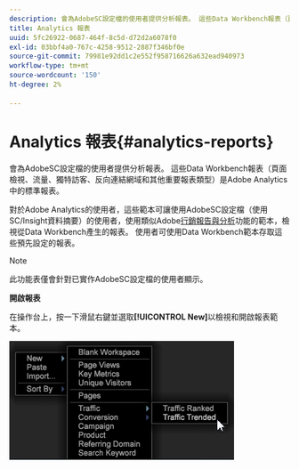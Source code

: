 ```yaml
---
description: 會為AdobeSC設定檔的使用者提供分析報表。 這些Data Workbench報表（頁面檢視、流量、獨特訪客、反向連結網域和其他重要報表類型）是Adobe Analytics中的標準報表。
title: Analytics 報表
uuid: 5fc26922-0687-464f-8c5d-d72d2a6078f0
exl-id: 03bbf4a0-767c-4258-9512-2887f346bf0e
source-git-commit: 79981e92dd1c2e552f958716626a632ead940973
workflow-type: tm+mt
source-wordcount: '150'
ht-degree: 2%

---
```


# Analytics 報表{#analytics-reports}

會為AdobeSC設定檔的使用者提供分析報表。 這些Data Workbench報表（頁面檢視、流量、獨特訪客、反向連結網域和其他重要報表類型）是Adobe Analytics中的標準報表。

對於Adobe Analytics的使用者，這些範本可讓使用AdobeSC設定檔（使用SC/Insight資料摘要）的使用者，使用類似Adobe[行銷報告與分析](https://www.adobe.com/solutions/digital-analytics/marketing-reports-analytics.html?promoid=KAUCM)功能的範本，檢視從Data Workbench產生的報表。 使用者可使用Data Workbench範本存取這些預先設定的報表。

>[!NOTE]
>
>此功能表僅會針對已實作AdobeSC設定檔的使用者顯示。

**開啟報表**

在操作台上，按一下滑鼠右鍵並選取&#x200B;**[!UICONTROL New]**&#x200B;以檢視和開啟報表範本。

![](assets/template_reports.png)

